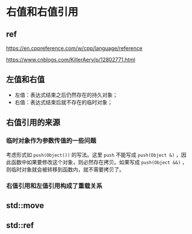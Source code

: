 # 右值和右值引用

## ref

https://en.cppreference.com/w/cpp/language/reference

https://www.cnblogs.com/KillerAery/p/12802771.html

## 左值和右值

- 左值：表达式结束之后仍然存在的持久对象；
- 右值：表达式结束后就不存在的临时对象；

## 右值引用的来源

### 临时对象作为参数传值的一些问题

考虑形式如 `push(Object())` 的写法。这里 `push` 不能写成 `push(Object &)` ，因此函数中如果要修改这个对象，则必然存在拷贝。如果写成 `push(Object &&)` ，则临时对象就会被转移到函数内，就不需要拷贝了。

### 右值引用和左值引用构成了重载关系



## std::move

## std::ref